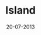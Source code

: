 ---
title: Island
url: island
comments: false
layout: photo
categories: [photos]
imageurl: http://farm8.staticflickr.com/7326/9482595152_15c7fcb03d_b_d.jpg
flickrurl: http://www.flickr.com/photos/paulmmay/9482595152/sizes/l/
date: 20-07-2013
caption: Bjarnarey. Off the Southern coast of Iceland.  
---